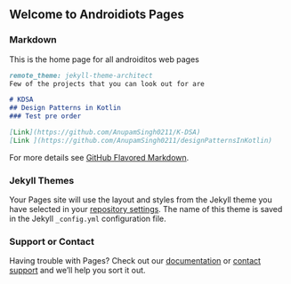 ## Welcome to Androidiots Pages


### Markdown

This is the home page for all androiditos web pages

```markdown
remote_theme: jekyll-theme-architect
Few of the projects that you can look out for are

# KDSA
## Design Patterns in Kotlin
### Test pre order

[Link](https://github.com/AnupamSingh0211/K-DSA) 
[Link ](https://github.com/AnupamSingh0211/designPatternsInKotlin)
```

For more details see [GitHub Flavored Markdown](https://guides.github.com/features/mastering-markdown/).

### Jekyll Themes

Your Pages site will use the layout and styles from the Jekyll theme you have selected in your [repository settings](https://github.com/Androidiots/Androidiots.github.io/settings). The name of this theme is saved in the Jekyll `_config.yml` configuration file.

### Support or Contact

Having trouble with Pages? Check out our [documentation](https://help.github.com/categories/github-pages-basics/) or [contact support](https://github.com/contact) and we’ll help you sort it out.

